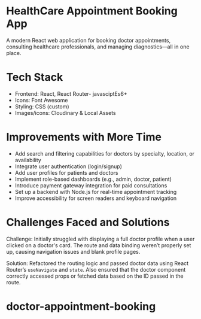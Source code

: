 # HealthCare Appointment Booking App

A modern React web application for booking doctor appointments, consulting healthcare professionals, and managing diagnostics—all in one place.

# Tech Stack

- Frontend: React, React Router- javasciptEs6+
- Icons: Font Awesome
- Styling: CSS (custom)  
- Images/icons: Cloudinary & Local Assets


 # Improvements with More Time
- Add search and filtering capabilities for doctors by specialty, location, or availability
- Integrate user authentication (login/signup)
- Add user profiles for patients and doctors
- Implement role-based dashboards (e.g., admin, doctor, patient)
- Introduce payment gateway integration for paid consultations
- Set up a backend with Node.js for real-time appointment tracking
- Improve accessibility for screen readers and keyboard navigation


# Challenges Faced and Solutions   

Challenge: Initially struggled with displaying a full doctor profile when a user clicked on a doctor's card. The route and data binding weren’t properly set up, causing navigation issues and blank profile pages.

Solution: Refactored the routing logic and passed doctor data using React Router’s `useNavigate` and `state`. Also ensured that the doctor component correctly accessed props or fetched data based on the ID passed in the route.

 


# doctor-appointment-booking